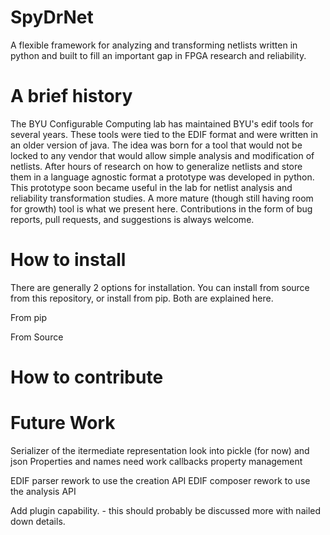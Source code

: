 # SpyDrNet
A flexible framework for analyzing and transforming netlists written in python and built to fill an important gap in FPGA research and reliability.

# A brief history
The BYU Configurable Computing lab has maintained BYU's edif tools for several years. These tools were tied to the EDIF format and were written in an older version of java. The idea was born for a tool that would not be locked to any vendor that would allow simple analysis and modification of netlists. After hours of research on how to generalize netlists and store them in a language agnostic format a prototype was developed in python. This prototype soon became useful in the lab for netlist analysis and reliability transformation studies. A more mature (though still having room for growth) tool is what we present here. Contributions in the form of bug reports, pull requests, and suggestions is always welcome.

# How to install
There are generally 2 options for installation. You can install from source from this repository, or install from pip. Both are explained here.

From pip

From Source

# How to contribute

# Future Work

Serializer of the itermediate representation look into pickle (for now) and json
Properties and names need work
callbacks
property management 

EDIF parser rework to use the creation API
EDIF composer rework to use the analysis API

Add plugin capability. - this should probably be discussed more with nailed down details.
